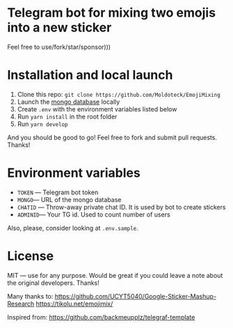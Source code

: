 # Telegram bot for mixing two emojis into a new sticker

Feel free to use/fork/star/sponsor)))

# Installation and local launch

1. Clone this repo: `git clone https://github.com/Moldoteck/EmojiMixing`
2. Launch the [mongo database](https://www.mongodb.com/) locally
3. Create `.env` with the environment variables listed below
4. Run `yarn install` in the root folder
5. Run `yarn develop`

And you should be good to go! Feel free to fork and submit pull requests. Thanks!

# Environment variables

- `TOKEN` — Telegram bot token
- `MONGO`— URL of the mongo database
- `CHATID` — Throw-away private chat ID. It is used by bot to create stickers
- `ADMINID`— Your TG id. Used to count number of users

Also, please, consider looking at `.env.sample`.

# License

MIT — use for any purpose. Would be great if you could leave a note about the original developers. Thanks!

Many thanks to:
https://github.com/UCYT5040/Google-Sticker-Mashup-Research
https://tikolu.net/emojimix/

Inspired from: https://github.com/backmeupplz/telegraf-template